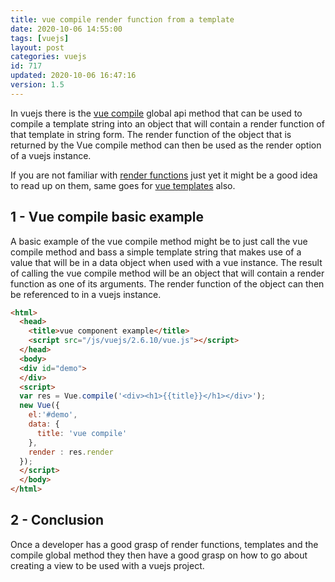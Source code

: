 ```yaml
---
title: vue compile render function from a template
date: 2020-10-06 14:55:00
tags: [vuejs]
layout: post
categories: vuejs
id: 717
updated: 2020-10-06 16:47:16
version: 1.5
---
```


In vuejs there is the [vue compile](https://vuejs.org/v2/api/#Vue-compile) global api method that can be used to compile a template string into an object that will contain a render function of that template in string form. The render function of the object that is returned by the Vue compile method can then be used as the render option of a vuejs instance.

If you are not familiar with [render functions](/2019/05/12/vuejs-render/) just yet it might be a good idea to read up on them, same goes for [vue templates](/2019/05/07/vuejs-template/) also. 

<!-- more -->

## 1 - Vue compile basic example

A basic example of the vue compile method might be to just call the vue compile method and bass a simple template string that makes use of a value that will be in a data object when used with a vue instance. The result of calling the vue compile method will be an object that will contain a render function as one of its arguments. The render function of the object can then be referenced to in a vuejs instance.

```html
<html>
  <head>
    <title>vue component example</title>
    <script src="/js/vuejs/2.6.10/vue.js"></script>
  </head>
  <body>
  <div id="demo">
  </div>
  <script>
  var res = Vue.compile('<div><h1>{{title}}</h1></div>');
  new Vue({
    el:'#demo',
    data: {
      title: 'vue compile'
    },
    render : res.render
  });
  </script>
  </body>
</html>
```

## 2 - Conclusion

Once a developer has a good grasp of render functions, templates and the compile global method they then have a good grasp on how to go about creating a view to be used with a vuejs project.